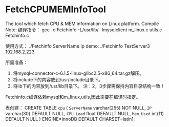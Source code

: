 # FetchCPUMEMInfoTool
The tool which fetch CPU &amp; MEM information on Linux platform.
Compile Note:
编译指令：
gcc -o Fetchinfo -L/usr/lib/ -lmysqlclient m_linux.c utils.c Fetchinfo.c

使用方式：
./Fetchinfo  ServerName  ip
demo: ./Fetchinfo TestServer3  192.168.2.223

所需准备：
1. 将mysql-connector-c-6.1.5-linux-glibc2.5-x86_64.tar.gz解压。
2. 将include下的内容放到/usr/include目录下。
3. 将lib下的内容放到/usr/lib目录下。
注：2，3步骤需保持内容目录结构一致！

Fetchinfo.c编译依赖mysql和m_linux,utils,因此需要在编译时指定。


表创建：
CREATE TABLE `cpu` (
  `ServerName` varchar(255) NOT NULL,
  `IP` varchar(30) DEFAULT NULL,
  `CPU_Load` float DEFAULT NULL,
  `Mem_Used` int(11) DEFAULT NULL
) ENGINE=InnoDB DEFAULT CHARSET=latin1;
